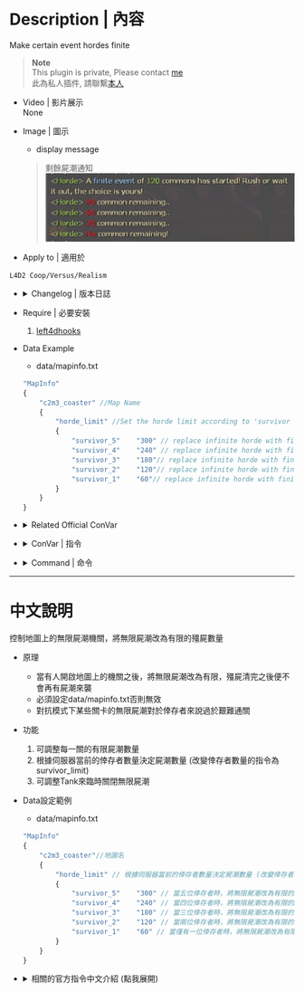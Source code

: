 # Description | 內容
Make certain event hordes finite

> __Note__ <br/>
This plugin is private, Please contact [me](https://github.com/fbef0102/Game-Private_Plugin#私人插件列表-private-plugins-list)<br/>
此為私人插件, 請聯繫[本人](https://github.com/fbef0102/Game-Private_Plugin#私人插件列表-private-plugins-list)

* Video | 影片展示
<br/>None

* Image | 圖示
	* display message
	> 剩餘屍潮通知
	<br/>![l4d2_horde_equaliser_1](image/l4d2_horde_equaliser_1.jpg)

* Apply to | 適用於
```
L4D2 Coop/Versus/Realism
```

* <details><summary>Changelog | 版本日誌</summary>

	* v1.1h
	    * Set the horde limit according to 'survivor limit'
	
	* v1.0h
	    * Request by Anzu
		* Individual plugin
		* Auto generate cfg

	* v0.0
	    * [From SirPlease/L4D2-Competitive-Rework](https://github.com/SirPlease/L4D2-Competitive-Rework/blob/master/addons/sourcemod/scripting/l4d2_horde_equaliser.sp)
</details>

* Require | 必要安裝
	1. [left4dhooks](https://forums.alliedmods.net/showthread.php?t=321696)

* Data Example
	* data/mapinfo.txt
	```php
	"MapInfo"
	{
		"c2m3_coaster" //Map Name
		{
			"horde_limit" //Set the horde limit according to 'survivor limit'
			{
				"survivor_5" 	"300" // replace infinite horde with finite event of 300 commons when survivor limit is 5
				"survivor_4"	"240" // replace infinite horde with finite event of 240 commons when survivor limit is 4
				"survivor_3"	"180"// replace infinite horde with finite event of 180 commons when survivor limit is 3
				"survivor_2"	"120"// replace infinite horde with finite event of 120 commons when survivor limit is 2
				"survivor_1"	"60"// replace infinite horde with finite event of 60 commons when survivor limit is 1
			}
		}
	}
	```

* <details><summary>Related Official ConVar</summary>

	* write down the follong cvars in cfg/server.cfg
		```php
		// Nature horde interval (second)
		sm_cvar z_mob_spawn_min_interval_normal 3600
		sm_cvar z_mob_spawn_max_interval_normal 3600
		```
</details>

* <details><summary>ConVar | 指令</summary>

	* cfg/sourcemod/l4d2_horde_equaliser.cfg
		```php
		// Play the incoming mob sound at checkpoints (each 1/4 of total commons killed off) to simulate L4D1 behaviour
		l4d2_horde_equaliser_checkpoint_sound "1"

		// Put infinite hordes on a 'hold up' during Tank fights
		l4d2_horde_equaliser_no_tank_horde "0"
		```
</details>

* <details><summary>Command | 命令</summary>

	None
</details>

- - - -
# 中文說明
控制地圖上的無限屍潮機關，將無限屍潮改為有限的殭屍數量

* 原理
	* 當有人開啟地圖上的機關之後，將無限屍潮改為有限，殭屍清完之後便不會再有屍潮來襲
	* 必須設定data/mapinfo.txt否則無效
	* 對抗模式下某些關卡的無限屍潮對於倖存者來說過於艱難通關

* 功能
	1. 可調整每一關的有限屍潮數量
	2. 根據伺服器當前的倖存者數量決定屍潮數量 (改變倖存者數量的指令為survivor_limit)
	3. 可調整Tank來臨時關閉無限屍潮

* Data設定範例
	* data/mapinfo.txt
	```php
	"MapInfo"
	{
		"c2m3_coaster"//地圖名
		{
			"horde_limit" // 根據伺服器當前的倖存者數量決定屍潮數量 (改變倖存者數量的指令為survivor_limit)
			{
				"survivor_5" 	"300" // 當五位倖存者時，將無限屍潮改為有限的300隻殭屍數量
				"survivor_4"	"240" // 當四位倖存者時，將無限屍潮改為有限的240隻殭屍數量
				"survivor_3"	"180" // 當三位倖存者時，將無限屍潮改為有限的180隻殭屍數量
				"survivor_2"	"120" // 當兩位倖存者時，將無限屍潮改為有限的120隻殭屍數量
				"survivor_1"	"60" // 當僅有一位倖存者時，將無限屍潮改為有限的60隻殭屍數量
			}
		}
	}
	```

* <details><summary>相關的官方指令中文介紹 (點我展開)</summary>

	* 以下指令寫入文件 cfg/server.cfg，不可自行調整
		```php
		// 自然屍潮間隔 (秒數)，3600秒相當於一小時，必須關閉自然屍潮否則無效
		sm_cvar z_mob_spawn_min_interval_normal 3600
		sm_cvar z_mob_spawn_max_interval_normal 3600
		```
</details>
